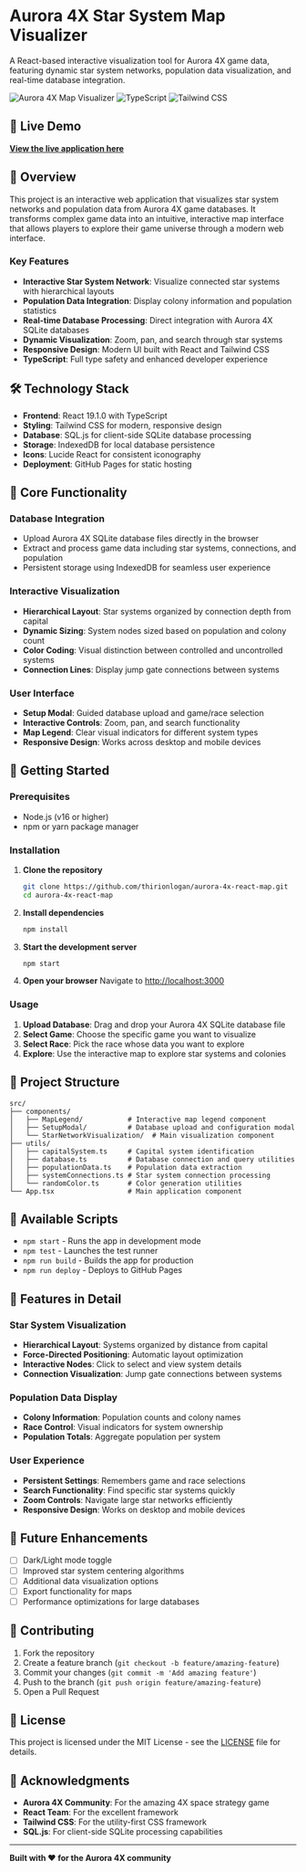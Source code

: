 # Aurora 4X Star System Map Visualizer

A React-based interactive visualization tool for Aurora 4X game data, featuring dynamic star system networks, population data visualization, and real-time database integration.

![Aurora 4X Map Visualizer](https://img.shields.io/badge/React-19.1.0-blue?style=for-the-badge&logo=react)
![TypeScript](https://img.shields.io/badge/TypeScript-4.9.5-blue?style=for-the-badge&logo=typescript)
![Tailwind CSS](https://img.shields.io/badge/Tailwind_CSS-3.4.17-38B2AC?style=for-the-badge&logo=tailwind-css)

## 🚀 Live Demo

**[View the live application here](https://thirionlogan.github.io/aurora-4x-react-map)**

## 📖 Overview

This project is an interactive web application that visualizes star system networks and population data from Aurora 4X game databases. It transforms complex game data into an intuitive, interactive map interface that allows players to explore their game universe through a modern web interface.

### Key Features

- **Interactive Star System Network**: Visualize connected star systems with hierarchical layouts
- **Population Data Integration**: Display colony information and population statistics
- **Real-time Database Processing**: Direct integration with Aurora 4X SQLite databases
- **Dynamic Visualization**: Zoom, pan, and search through star systems
- **Responsive Design**: Modern UI built with React and Tailwind CSS
- **TypeScript**: Full type safety and enhanced developer experience

## 🛠️ Technology Stack

- **Frontend**: React 19.1.0 with TypeScript
- **Styling**: Tailwind CSS for modern, responsive design
- **Database**: SQL.js for client-side SQLite database processing
- **Storage**: IndexedDB for local database persistence
- **Icons**: Lucide React for consistent iconography
- **Deployment**: GitHub Pages for static hosting

## 🎯 Core Functionality

### Database Integration

- Upload Aurora 4X SQLite database files directly in the browser
- Extract and process game data including star systems, connections, and population
- Persistent storage using IndexedDB for seamless user experience

### Interactive Visualization

- **Hierarchical Layout**: Star systems organized by connection depth from capital
- **Dynamic Sizing**: System nodes sized based on population and colony count
- **Color Coding**: Visual distinction between controlled and uncontrolled systems
- **Connection Lines**: Display jump gate connections between systems

### User Interface

- **Setup Modal**: Guided database upload and game/race selection
- **Interactive Controls**: Zoom, pan, and search functionality
- **Map Legend**: Clear visual indicators for different system types
- **Responsive Design**: Works across desktop and mobile devices

## 🚀 Getting Started

### Prerequisites

- Node.js (v16 or higher)
- npm or yarn package manager

### Installation

1. **Clone the repository**

   ```bash
   git clone https://github.com/thirionlogan/aurora-4x-react-map.git
   cd aurora-4x-react-map
   ```

2. **Install dependencies**

   ```bash
   npm install
   ```

3. **Start the development server**

   ```bash
   npm start
   ```

4. **Open your browser**
   Navigate to [http://localhost:3000](http://localhost:3000)

### Usage

1. **Upload Database**: Drag and drop your Aurora 4X SQLite database file
2. **Select Game**: Choose the specific game you want to visualize
3. **Select Race**: Pick the race whose data you want to explore
4. **Explore**: Use the interactive map to explore star systems and colonies

## 📁 Project Structure

```
src/
├── components/
│   ├── MapLegend/           # Interactive map legend component
│   ├── SetupModal/          # Database upload and configuration modal
│   └── StarNetworkVisualization/  # Main visualization component
├── utils/
│   ├── capitalSystem.ts     # Capital system identification
│   ├── database.ts          # Database connection and query utilities
│   ├── populationData.ts    # Population data extraction
│   ├── systemConnections.ts # Star system connection processing
│   └── randomColor.ts       # Color generation utilities
└── App.tsx                  # Main application component
```

## 🔧 Available Scripts

- `npm start` - Runs the app in development mode
- `npm test` - Launches the test runner
- `npm run build` - Builds the app for production
- `npm run deploy` - Deploys to GitHub Pages

## 🎨 Features in Detail

### Star System Visualization

- **Hierarchical Layout**: Systems organized by distance from capital
- **Force-Directed Positioning**: Automatic layout optimization
- **Interactive Nodes**: Click to select and view system details
- **Connection Visualization**: Jump gate connections between systems

### Population Data Display

- **Colony Information**: Population counts and colony names
- **Race Control**: Visual indicators for system ownership
- **Population Totals**: Aggregate population per system

### User Experience

- **Persistent Settings**: Remembers game and race selections
- **Search Functionality**: Find specific star systems quickly
- **Zoom Controls**: Navigate large star networks efficiently
- **Responsive Design**: Works on desktop and mobile devices

## 🚧 Future Enhancements

- [ ] Dark/Light mode toggle
- [ ] Improved star system centering algorithms
- [ ] Additional data visualization options
- [ ] Export functionality for maps
- [ ] Performance optimizations for large databases

## 🤝 Contributing

1. Fork the repository
2. Create a feature branch (`git checkout -b feature/amazing-feature`)
3. Commit your changes (`git commit -m 'Add amazing feature'`)
4. Push to the branch (`git push origin feature/amazing-feature`)
5. Open a Pull Request

## 📄 License

This project is licensed under the MIT License - see the [LICENSE](LICENSE) file for details.

## 🙏 Acknowledgments

- **Aurora 4X Community**: For the amazing 4X space strategy game
- **React Team**: For the excellent framework
- **Tailwind CSS**: For the utility-first CSS framework
- **SQL.js**: For client-side SQLite processing capabilities

---

**Built with ❤️ for the Aurora 4X community**
